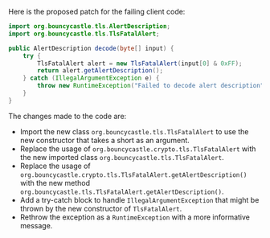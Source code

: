 Here is the proposed patch for the failing client code:
```java
import org.bouncycastle.tls.AlertDescription;
import org.bouncycastle.tls.TlsFatalAlert;

public AlertDescription decode(byte[] input) {
    try {
        TlsFatalAlert alert = new TlsFatalAlert(input[0] & 0xFF);
        return alert.getAlertDescription();
    } catch (IllegalArgumentException e) {
        throw new RuntimeException("Failed to decode alert description", e);
    }
}
```
The changes made to the code are:

* Import the new class `org.bouncycastle.tls.TlsFatalAlert` to use the new constructor that takes a short as an argument.
* Replace the usage of `org.bouncycastle.crypto.tls.TlsFatalAlert` with the new imported class `org.bouncycastle.tls.TlsFatalAlert`.
* Replace the usage of `org.bouncycastle.crypto.tls.TlsFatalAlert.getAlertDescription()` with the new method `org.bouncycastle.tls.TlsFatalAlert.getAlertDescription()`.
* Add a try-catch block to handle `IllegalArgumentException` that might be thrown by the new constructor of `TlsFatalAlert`.
* Rethrow the exception as a `RuntimeException` with a more informative message.